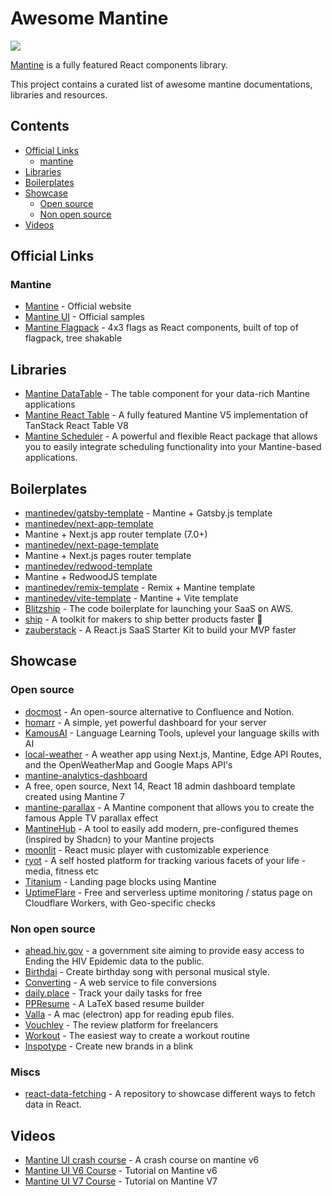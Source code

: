 # Awesome Mantine

[![](https://cdn.rawgit.com/sindresorhus/awesome/master/media/badge.svg)](http://awesome.es)

[Mantine](https://mantine.dev) is a fully featured React components library.

This project contains a curated list of awesome mantine documentations,
libraries and resources.

## Contents

- [Official Links](#official-links)
  - [mantine](#mantine)
- [Libraries](#libraries)
- [Boilerplates](#boilerplates)
- [Showcase](#showcase)
  - [Open source](#open-source)
  - [Non open source](#non-open-source)
- [Videos](#videos)

## Official Links

### Mantine

- [Mantine](https://mantine.dev) - Official website
- [Mantine UI](https://ui.mantine.dev/) - Official samples
- [Mantine Flagpack](https://mantinedev.github.io/mantine-flagpack/) - 4x3 flags
  as React components, built of top of flagpack, tree shakable

## Libraries

- [Mantine DataTable](https://icflorescu.github.io/mantine-datatable/) - The
  table component for your data-rich Mantine applications
- [Mantine React Table](https://www.mantine-react-table.com/) - A fully featured
  Mantine V5 implementation of TanStack React Table V8
- [Mantine Scheduler](https://github.com/jadamita/mantine-scheduler) - A
  powerful and flexible React package that allows you to easily integrate
  scheduling functionality into your Mantine-based applications.

## Boilerplates

- [mantinedev/gatsby-template](https://github.com/mantinedev/gatsby-template) -
  Mantine + Gatsby.js template
- [mantinedev/next-app-template](https://github.com/mantinedev/next-app-template)
- Mantine + Next.js app router template (7.0+)
- [mantinedev/next-page-template](https://github.com/mantinedev/next-pages-template)
- Mantine + Next.js pages router template
- [mantinedev/redwood-template](https://github.com/mantinedev/redwood-template)
- Mantine + RedwoodJS template
- [mantinedev/remix-template](https://github.com/mantinedev/remix-template) -
  Remix + Mantine template
- [mantinedev/vite-template](https://github.com/mantinedev/vite-template) -
  Mantine + Vite template
- [Blitzship](https://blitz-ship.com/) - The code boilerplate for launching
  your SaaS on AWS.
- [ship](https://github.com/paralect/ship) - A toolkit for makers to ship better
  products faster 🚀
- [zauberstack](https://zauberstack.com/) - A React.js SaaS Starter Kit to build
  your MVP faster

## Showcase

### Open source

- [docmost](https://docmost.com/) - An open-source alternative to Confluence and
  Notion.
- [homarr](https://github.com/ajnart/homarr) - A simple, yet powerful dashboard
  for your server
- [KamousAI](https://github.com/Ali-Hussein-dev/KamousAI) - Language Learning
  Tools, uplevel your language skills with AI
- [local-weather](https://localwx.vercel.app/) - A weather app using Next.js,
  Mantine, Edge API Routes, and the OpenWeatherMap and Google Maps API's
- [mantine-analytics-dashboard](https://github.com/design-sparx/mantine-analytics-dashboard)
- A free, open source, Next 14, React 18 admin dashboard template created using
  Mantine 7
- [mantine-parallax](https://gfazioli.github.io/mantine-parallax/) - A Mantine
  component that allows you to create the famous Apple TV parallax effect
- [MantineHub](https://mantinehub.com/) - A tool to easily add modern,
  pre-configured themes (inspired by Shadcn) to your Mantine projects
- [moonlit](https://github.com/bgwastu/moonlit) - React music player with
  customizable experience
- [ryot](https://github.com/ignisda/ryot) - A self hosted platform for tracking
  various facets of your life - media, fitness etc
- [Titanium](https://www.titanium.dev/) - Landing page blocks
  using Mantine
- [UptimeFlare](https://github.com/lyc8503/UptimeFlare) - Free and serverless
  uptime monitoring / status page on Cloudflare Workers, with Geo-specific checks

### Non open source

- [ahead.hiv.gov](https://ahead.hiv.gov/) - a government site aiming to provide easy
  access to Ending the HIV Epidemic data to the public.
- [Birthdai](https://birthdai.app) - Create birthday song with personal musical
  style.
- [Converting](https://converting.to/) - A web service to file conversions
- [daily.place](https://daily.place/) - Track your daily tasks for free
- [PPResume](http://ppresume.com/) - A LaTeX based resume builder
- [Valla](https://www.valla.app/) - A mac (electron) app for reading epub files.
- [Vouchley](https://www.vouchley.com/) - The review platform for freelancers
- [Workout](https://workout.lol/) - The easiest way to create a workout routine
- [Inspotype](https://inspotype.com) - Create new brands in a blink

### Miscs

- [react-data-fetching](https://github.com/KevinVandy/react-data-fetching) - A
  repository to showcase different ways to fetch data in React.

## Videos

- [Mantine UI crash course](https://www.youtube.com/watch?v=U9MaICpcNRI) - A
  crash course on mantine v6
- [Mantine UI V6 Course](https://www.youtube.com/playlist?list=PLxt4i7QVE68-iimjALLoOIMzY7Tg0lEaY) - Tutorial on Mantine v6
- [Mantine UI V7 Course](https://www.youtube.com/watch?v=EMoKmShoM_U&list=PLxt4i7QVE688fQGmZzWt_cpKbi5phODkE) - Tutorial on Mantine V7

